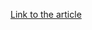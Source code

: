 [Link to the article](https://www.proofpoint.com/us/blog/threat-insight/bumblebee-is-still-transforming)
